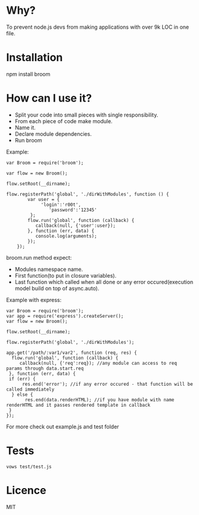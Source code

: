 Why?
=======

To prevent node.js devs from making applications with over 9k LOC in one file.

Installation
=======
  npm install broom


How can I use it?
=======

* Split your code into small pieces with single responsibility.
* From each piece of code make module.
* Name it.
* Declare module dependencies.
* Run broom

Example:

	var Broom = require('broom');

	var flow = new Broom();

	flow.setRoot(__dirname);

	flow.registerPath('global', './dirWithModules', function () {
            var user = {
                 'login':'r00t',
                    'password':'12345'
             };
    		flow.run('global', function (callback) {
    	 	   callback(null, {'user':user});
    		}, function (err, data) {
    	 	   console.log(arguments);
    		});
        });


broom.run method expect:
* Modules namespace name.
* First function(to put in closure variables).
* Last function which called when all done or any error occured(execution model build on top of async.auto).

Example with express:

	var Broom = require('broom');
	var app = require('express').createServer();
	var flow = new Broom();

	flow.setRoot(__dirname);

	flow.registerPath('global', './dirWithModules');

	app.get('/path/:var1/var2', function (req, res) {
  	  flow.run('global', function (callback) {
   	     callback(null, {'req':req}); //any module can access to req params through data.start.req
     }, function (err, data) {
   	 if (err) {
      	  res.end('error'); //if any error occured - that function will be called immediately
  	  } else {
     	   res.end(data.renderHTML); //if you have module with name renderHTML and it passes rendered template in callback
   	 }
	});

For more check out example.js and test folder

Tests
=======
    vows test/test.js





Licence
=======
MIT
